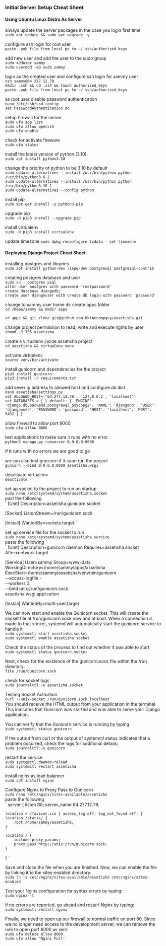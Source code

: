 ### Initial Server Setup Cheat Sheet
#### Using Ubuntu Linux Distro As Server

always update the server packages in the case you login first time  
`sudo apt update && sudo apt upgrade -y`  


configure ssh login for root user  
`paste .pub file from local pc to ~/.ssh/authorized_keys`  


add new user and add the user to the sudo group  
`sudo adduser sammy`  
`sudo usermod -aG sudo sammy`  


login as the created user and configure ssh login for sammy user  
`ssh sammy@64.277.12.78`  
`mkdir .ssh && cd .ssh && touch authorized_keys`  
`paste .pub file from local pc to ~/.ssh/authorized_keys`  


as root user disable password authentication  
`nano /etc/ssh/ssd_config`  
`set PasswordAuthentication no`  


setup firewall for the server  
`sudo ufw app list`  
`sudo ufw allow openssh`  
`sudo ufw enable`  


check for activate fireware  
`sudo ufw status`  


install the latest version of python (3.10)  
`sudo apt install python3.10`  


change the priority of python to be 3.10 by default  
`sudo update-alternatives --install /usr/bin/python python /usr/bin/python3.8 2`  
`sudo update-alternatives --install /usr/bin/python python /usr/bin/python3.10 1`  
`sudo update-alternatives --config python`  


install pip  
`sudo apt-get install -y python3-pip`  


upgrade pip  
`sudo -H pip3 install --upgrade pip`  


install virtualenv  
`sudo -H pip3 install virtualenv`  


update timezone
`sudo dpkg-reconfigure tzdata - set timezone`



#### Deploying Django Project Cheat Sheet

installing postgres and libraries  
`sudo apt install python-dev libpq-dev postgresql postgresql-contrib`  


creating postgres database and user  
`sudo su - postgres psql`  
`alter user postgres with password 'rootpassword' `  
`create database djangodb;`  
`create user djangouser with create db login with password 'password' `  


change to sammy user home dir create apps folder  
`cd /home/sammy && mkdir apps`  

`cd apps && git clone git@github.com:kkthecompguy/assetisha.git`  


change project permission to read, write and execute rights by user  
`chmod -R 755 assetisha`  


create a virtualenv inside assetisha project  
`cd assetisha && virtualenv venv`  


activate virtualenv  
`source venv/bin/activate`  


install gunicorn and dependencies for the project  
`pip3 install gunicorn`  
`pip3 install -r requirements.txt`  


add sever ip address to allowed host and configure db dict  
`nano assetisha/settings.py`  
`set ALLOWED_HOST=['64.277.12.78', '127.0.0.1', 'localhost']`  
`set DATABASES = { \
  default: {
    'ENGINE': 'django.db.backend.postgresql_psycopg2',
    'NAME': 'djangodb',
    'USER': 'djangouser',
    'PASSWORD': 'password',
    'HOST': 'localhost',
    'PORT': 5432
  }
}
`  


allow firewall to allow port 8000  
`sudo ufw allow 8000`  


test applications to make sure it runs with no error  
`python3 manage.py runserver 0.0.0.0:8000`  


if it runs with no errors we are good to go  

we can also test gunicorn if it cann run the project  
`guniorn --bind 0.0.0.0:8000 assetisha.wsgi`  


deactivate virtualenv  
`deactivate`  


set up socket to the project to run on startup  
`sudo nano /etc/systemd/system/assetisha.socket`  
past the following  
`
[Unit]
Description=assetisha gunicorn socket

[Socket]
ListenStream=/run/gunicorn.sock

[Install]
WantedBy=sockets.target
`  


set up service file for the socket to run  
`sudo nano /etc/systemd/system/assetisha.service`  
paste the following  
`
[Unit]
Description=gunicorn daemon
Requires=assetisha.socket
After=network.target

[Service]
User=sammy
Group=www-data
WorkingDirectory=/home/sammy/apps/assetisha
ExecStart=/home/sammy/assetisha/venv/bin/gunicorn \
          --access-logfile - \
          --workers 3 \
          --bind unix:/run/gunicorn.sock \
          assetisha.wsgi:application

[Install]
WantedBy=multi-user.target
`


We can now start and enable the Gunicorn socket. This will create the socket file at /run/gunicorn.sock now and at boot. When a connection is made to that socket, systemd will automatically start the gunicorn.service to handle it  
`sudo systemctl start assetisha.socket`  
`sudo systemctl enable assetisha.socket`  

Check the status of the process to find out whether it was able to start  
`sudo systemctl status gunicorn.socket`  


Next, check for the existence of the gunicorn.sock file within the /run directory:  
`file /run/gunicorn.sock`  

check for socket logs  
`sudo journalctl -u assetisha.socket`  


Testing Socket Activation  
`curl --unix-socket /run/gunicorn.sock localhost`  
You should receive the HTML output from your application in the terminal. This indicates that Gunicorn was started and was able to serve your Django application.  


You can verify that the Gunicorn service is running by typing  
`sudo systemctl status gunicorn`  

If the output from curl or the output of systemctl status indicates that a problem occurred, check the logs for additional details:  
`sudo journalctl -u gunicorn`  

restart the service  
`sudo systemctl daemon-reload`  
`sudo systemctl restart assetisha`  


install nginx as load balancer  
`sudo apt install nginx`  


Configure Nginx to Proxy Pass to Gunicorn  
`sudo nano /etc/nginx/sites-available/assetisha`  
paste the following  
`
server {
    listen 80;
    server_name 64.277.12.78;

    location = /favicon.ico { access_log off; log_not_found off; }
    location /static/ {
        root /home/sammy/assetisha;
    }

    location / {
        include proxy_params;
        proxy_pass http://unix:/run/gunicorn.sock;
    }
}
`



Save and close the file when you are finished. Now, we can enable the file by linking it to the sites-enabled directory:  
`sudo ln -s /etc/nginx/sites-available/assetisha /etc/nginx/sites-enabled`  

Test your Nginx configuration for syntax errors by typing:  
`sudo nginx -t`  

If no errors are reported, go ahead and restart Nginx by typing:  
`sudo systemctl restart nginx`  

Finally, we need to open up our firewall to normal traffic on port 80. Since we no longer need access to the development server, we can remove the rule to open port 8000 as well:  
`sudo ufw delete allow 8000`  
`sudo ufw allow 'Nginx Full'`  
